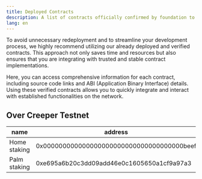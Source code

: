 ```yaml
---
title: Deployed Contracts
description: A list of contracts officially confirmed by foundation to quickly integrate and interact with established functionalities on the network.
lang: en
---
```


To avoid unnecessary redeployment and to streamline your development process, we highly recommend utilizing our already deployed and verified contracts. This approach not only saves time and resources but also ensures that you are integrating with trusted and stable contract implementations.

Here, you can access comprehensive information for each contract, including source code links and ABI (Application Binary Interface) details. Using these verified contracts allows you to quickly integrate and interact with established functionalities on the network.

## Over Creeper Testnet

| name         | address                                    |
|--------------|--------------------------------------------|
| Home staking | 0x000000000000000000000000000000000000beef |
| Palm staking | 0xe695a6b20c3dd09add46e0c1605650a1cf9a97a3 |
